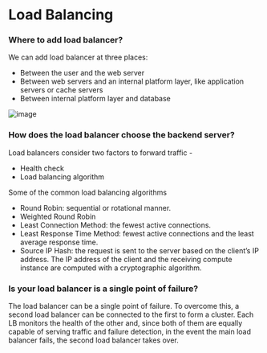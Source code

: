 # Load Balancing

### Where to add load balancer?
We can add load balancer at three places:
  - Between the user and the web server
  - Between web servers and an internal platform layer, like application servers or cache servers
  - Between internal platform layer and database

![image](https://user-images.githubusercontent.com/8649145/184546226-3d089371-4c23-4c5f-ae83-0fb5bd3186a1.png)


### How does the load balancer choose the backend server?
Load balancers consider two factors to forward traffic -
  - Health check
  - Load balancing algorithm

Some of the common load balancing algorithms
  - Round Robin: sequential or rotational manner.
  - Weighted Round Robin
  - Least Connection Method: the fewest active connections.
  - Least Response Time Method: fewest active connections and the least average response time.
  - Source IP Hash: the request is sent to the server based on the client’s IP address. The IP address of the client and the receiving compute instance are computed with a cryptographic algorithm. 

### Is your load balancer is a single point of failure?
The load balancer can be a single point of failure. To overcome this, a second load balancer can be connected to the first to form a cluster. 
Each LB monitors the health of the other and, since both of them are equally capable of serving traffic and failure detection, in the event 
the main load balancer fails, the second load balancer takes over.
